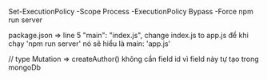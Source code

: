 Set-ExecutionPolicy -Scope Process -ExecutionPolicy Bypass -Force
npm run server

package.json => line 5  "main": "index.js", change index.js to app.js
để khi chạy 'npm run server' nó sẽ hiểu là main: 'app.js'

// type Mutation => createAuthor() không cần field id vì field này tự tạo trong mongoDb